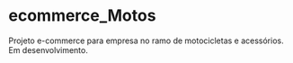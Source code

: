 # ecommerce_Motos
Projeto e-commerce para empresa no ramo de motocicletas e acessórios.
Em desenvolvimento.

